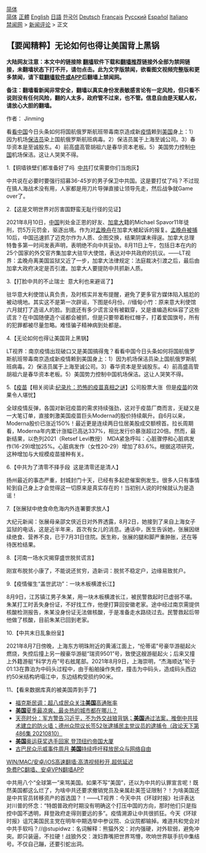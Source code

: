  <!-- 面包屑导航 --> <div class="breadcrumb"><!-- GTranslate: https://gtranslate.io/ -->  <div class="switcher notranslate">  <div class="selected">  <a href="#" onclick="return false;"> 简体</a>  </div>  <div class="option">  <a href="https://www.bannedbook.org" onclick="doGTranslate('zh-CN|zh-CN');jQuery('div.switcher div.selected a').html(jQuery(this).html());return false;" title="简体中文" class="nturl selected"> 简体</a>  <a href="https://www.bannedbook.org/zh-tw/" onclick="doGTranslate('zh-CN|zh-TW');jQuery('div.switcher div.selected a').html(jQuery(this).html());return false;" title="繁體中文" class="nturl"> 正體</a>  <a href="https://www.bannedbook.org/en/" onclick="doGTranslate('zh-CN|en');jQuery('div.switcher div.selected a').html(jQuery(this).html());return false;" title="English" class="nturl"> English</a>  <a href="https://www.bannedbook.org/ja/" onclick="doGTranslate('zh-CN|ja');jQuery('div.switcher div.selected a').html(jQuery(this).html());return false;" title="日本語" class="nturl"> 日語</a>  <a href="https://www.bannedbook.org/ko/" onclick="doGTranslate('zh-CN|ko');jQuery('div.switcher div.selected a').html(jQuery(this).html());return false;" title="한국어" class="nturl"> 한국어</a>  <a href="https://www.bannedbook.org/de/" onclick="doGTranslate('zh-CN|de');jQuery('div.switcher div.selected a').html(jQuery(this).html());return false;" title="Deutsch" class="nturl"> Deutsch</a>  <a href="https://www.bannedbook.org/fr/" onclick="doGTranslate('zh-CN|fr');jQuery('div.switcher div.selected a').html(jQuery(this).html());return false;" title="Français" class="nturl"> Français</a>  <a href="https://www.bannedbook.org/ru/" onclick="doGTranslate('zh-CN|ru');jQuery('div.switcher div.selected a').html(jQuery(this).html());return false;" title="Русский" class="nturl"> Русский</a>  <a href="https://www.bannedbook.org/es/" onclick="doGTranslate('zh-CN|es');jQuery('div.switcher div.selected a').html(jQuery(this).html());return false;" title="Español" class="nturl"> Español</a>  <a href="https://www.bannedbook.org/it/" onclick="doGTranslate('zh-CN|it');jQuery('div.switcher div.selected a').html(jQuery(this).html());return false;" title="Italiano" class="nturl"> Italiano</a>  </div>  </div>      <div class='breadcrumb-sub'><!-- Breadcrumb NavXT 6.3.0 --> <a href="https://www.bannedbook.org/" class="home">禁闻网</a> &gt; <a href="https://www.bannedbook.org/bnews/comments/" class="category">新闻评论</a> &gt; 正文</div></div><h2>【要闻精粹】无论如何也得让美国背上黑锅</h2> <p class="notice"><b>大陆网友注意：本文中的链接除 <a href="https://github.com/bannedbook/fanqiang" >翻墙</a>软件下载和<a href="https://github.com/killgcd/justmysocks/blob/master/README.md">翻墙推荐</a>链接外全部为禁网链接，未翻墙状态下打不开，请勿点击。此为文字版禁闻，欲看图文视频完整版和更多禁闻，请下载<a href="https://github.com/bannedbook/fanqiang">翻墙软件或APP</a>后翻墙上禁闻网。</p><p>备注：翻墙看新闻非常安全，翻墙以真实身份发表敏感言论有一定风险，但只看不说则没有任何风险，翻的人太多，政府管不过来，也不管。信息自由是天赋人权，请放心大胆的翻墙。</b></p>  <div class="entry"> <p>作者： Jinming</p> <p id="summary">看<span class='wp_keywordlink_affiliate'><a href="https://www.secretchina.com/" title="看中国" target="_blank">看中国</a></span>今日头条如何将国航俄罗斯航班带毒南京造成新<a href="https://www.bannedbook.org/bnews/tag/%E7%96%AB%E6%83%85/" class="st_tag internal_tag" rel="tag" title="标签 疫情 下的日志">疫情</a>赖到<a href="https://www.bannedbook.org/bnews/tag/%e7%be%8e%e5%9b%bd/" class="st_tag internal_tag" rel="tag" title="标签 美国 下的日志">美国</a>身上：1）因为机场<a href="https://www.bannedbook.org/bnews/tag/%E4%BF%9D%E6%B4%81%E5%91%98/" class="st_tag internal_tag" rel="tag" title="标签 保洁员 下的日志">保洁员</a>染上国航俄罗斯航班病毒。2）保洁员属于上海至诚公司。3）春华资本是至诚股东。4）前高盛高管胡祖六是春华资本老板。5）美国势力控制<span class='wp_keywordlink_affiliate'><a href="https://www.bannedbook.org/" title="中国" target="_blank">中国</a></span>机场保洁。这让人哭笑不得。</p> <p>1.【铜墙铁壁们都准备好了吗&nbsp; <a href="https://www.bannedbook.org/bnews/tag/%e4%b8%ad%e5%85%b1/" class="st_tag internal_tag" rel="tag" title="标签 中共 下的日志">中共</a>打仗需要你们当炮灰】</p> <p>中共说在必要时要强行招募36-45岁的男子保卫中共国。这是要打仗了吗？不过现在搞人海战术没有用，人家都是用刀片导弹直接让领导先走，然后战争就Game over了。</p> <p>2.【这是文明世界对厉害国野蛮无耻行径的见证】</p> <p>2021年8月10日，<a href="https://www.bannedbook.org/bnews/tag/%E4%B8%AD%E5%9B%BD/" class="st_tag internal_tag" rel="tag" title="标签 中国 下的日志">中国</a>判处金正恩的好友、<a href="https://www.bannedbook.org/bnews/tag/%e5%8a%a0%e6%8b%bf%e5%a4%a7/" class="st_tag internal_tag" rel="tag" title="标签 加拿大 下的日志">加拿大</a>籍的Michael Spavor11年徒刑，罚5万元罚金，驱逐出境。作为对<a href="https://www.bannedbook.org/bnews/tag/%e5%ad%9f%e6%99%9a%e8%88%9f/" class="st_tag internal_tag" rel="tag" title="标签 孟晚舟 下的日志">孟晚舟</a>在加拿大被起诉的报复。<a href="https://www.bannedbook.org/bnews/tag/%e5%ad%9f%e6%99%9a%e8%88%9f%e8%a2%ab%e6%8d%95/" class="st_tag internal_tag" rel="tag" title="标签 孟晚舟被捕 下的日志">孟晚舟被捕</a>10后，中国迅速抓了迈克尔作为人质、企图交换，结果阴谋未得逞。加拿大总理特鲁多第一时间发表声明，表明绝不向中共妥协。8月11日上午，包括日本在内的25个国家的外交官齐集加拿大驻华大使馆，表达对中共政府的抗议。——LT视界：孟晚舟离美国监狱又近了一步，加拿大法律规定：法庭裁决引渡之后，最后由加拿大政府决定是否引渡。加拿大人要提防中共抓新人质。</p>  <p>3.【打脸中共的不止瑞士&nbsp; 意大利也来避谣了】</p> <p>驻华意大利使馆认真负责，及时核实并发布提醒，避免了更多官方媒体陷入尴尬的被动境地。其实这不是第一次辟谣，下图是6月份。//缅甸小竹：原来意大利使馆六月就打了造谣人的脸。到底还有多少谎言没有被戳穿，又是谁编造和纵容了这些谎言？在中国随便造个谣都会被抓，但是只要带着粉红帽子，打着爱国旗号，所有的犯罪都被尽量忽略。难怪骗子精神病到处都是。</p> <p>4.【无论如何也得让美国背上黑锅】</p> <p>LT视界：南京疫情出现破口又是美国搞得鬼？看看中国今日头条如何将国航俄罗斯航班带毒南京造成新疫情赖到美国身上：1）因为机场保洁员染上国航俄罗斯航班病毒。2）保洁员属于上海至诚公司。3）春华资本是至诚股东。4）前高盛高管胡祖六是春华资本老板。5）美国势力控制中国机场保洁。这让人哭笑不得。</p> <p>5.【<span class='wp_keywordlink'><a href="https://www.bannedbook.org/bnews/tculture/20160630/551027.html" title="疫苗" target="_blank">疫苗</a></span>【相关阅读:<a href='https://www.bannedbook.org/bnews/topimagenews/20180408/925060.html' target='_blank'>纪录片：恐怖的疫苗真相之谜</a>】公司股票大涨&nbsp; 但是<a href="https://www.bannedbook.org/bnews/tag/%e7%96%ab%e8%8b%97/" class="st_tag internal_tag" rel="tag" title="标签 疫苗 下的日志">疫苗</a>的效果令人堪忧】</p> <p>全球疫情反弹，各国对新冠疫苗的需求持续强劲，这对于疫苗厂商而言，无疑又是一大笔订单，直接刺激美国疫苗巨头Moderna的股价持续飙升。自6月以来，Moderna股价已涨近150%！最近更是连续两日位居美股成交额榜首。拉长周期看，Moderna年内累计涨幅已高达337%，相比发行价暴涨超过20倍。然而，最新结果，以色列2021（Retsef Levi教授） MDA紧急呼叫：心脏骤停和心脏病发作(16-29)增加25%。心脏病发作（女性20-29）增加了83.6%。根据这项研究，这种增加与大规模疫苗接种有关。</p>  <p>6.【中共为了清零不择手段&nbsp; 这是清零还是清人】</p> <p>扬州最近的事态严重，封城封门十天，已经有多起悲催案例发生。很多人只有事情轮到自己身上才会觉得这一切原来是真实存在的！当初别人说的时候就认为是造谣！</p> <p>7.【张展狱中绝食命危海内外连署要求放人】</p> <p>大纪元新闻：张展母亲邵文侠近日对外界透露，8月2日，她接到了来自上海女子监狱的电话，这是近半年来，首次有女儿的消息。通话中，医生告诉她，张展因继续绝食、营养不良，已于7月31日住院。医生称，张展的腿和脚严重肿胀，还在等待医检结果。</p> <p>8.【河南一场水灾揭穿盛世脱贫谎言】</p> <p>刚宣布脱贫小康了，不能说还贫穷，造新词：脱贫不稳定户，边缘易致贫户。</p>  <p>9.【疫情催生“盖世武功”：一块木板横渡长江】</p> <p>8月9日，江苏镇江男子朱某，用一块木板横渡长江，被民警救起时已虚弱不堪。朱某打工时丢失身份证，不好找工作，他便打算回安徽老家。途中经过南京需提供核酸检测报告，朱某没身份证无法做核酸，于是准备走水路绕过去。民警救起后带他做了核酸，目前朱某已回到老家。</p> <p>10.【中共末日乱象纷呈】</p> <p>2021年8月7日傍晚，上海东方明珠附近的黄浦江面上，“伦蒂诺”号豪华游艇起火燃烧，失控后撞上另一艘豪华游艇“瑞资9501”号，致使这艘游艇起火；后来又撞上外籍游艇“科学方舟”号右舷尾部。2021年8月9日，上海崇明，“杰海顺达”轮于01:13在靠泊为中码头过程中，由于船舶操作失控，撞击为中码头，造成码头西边约50米结构坍塌江中，东边结构受损约90米。</p> <p>11、【看来数据库真的被美国弄到手了】</p> <ul class='op-related-articles' title='相关阅读'> <li><a href='https://www.bannedbook.org/bnews/comments/20210812/1604940.html' target='_blank'>福克斯民调：超八成民众关注<b>美国</b>高通胀率</a></li> <li><a href='https://www.bannedbook.org/bnews/comments/20210812/1604928.html' target='_blank'><b>美国</b>夏季最凉爽、最炎热的城市都在哪儿？</a></li> <li><a href='https://www.bannedbook.org/bnews/cbnews/20210812/1604918.html' target='_blank'>天亮时分：军方警告习近平，不为外交战狼背锅；<b>美国</b>通过法案，推倒中共技术建立的防火墙；德州众院议长签52张逮捕民主党议员的逮捕令（政论天下第486集 20210810）</a></li> <li><a href='https://www.bannedbook.org/bnews/taiwannews/20210812/1604901.html' target='_blank'><b>美国</b>奥运获奖选手回家 登顶纽约帝国大厦</a></li> <li><a href='https://www.bannedbook.org/bnews/renquan/20210812/1604894.html' target='_blank'>古巴民众示威事件周月 <b>美国</b>持续呼吁释放民众与网络自由</a></li> </ul> <p class="texttj"> <a href="https://github.com/bannedbook/fanqiang/wiki/V2ray%E6%9C%BA%E5%9C%BA" target="_blank">WIN/MAC/安卓/iOS高速翻墙:高清视频秒开,超低延迟</a><br/> <a href="https://github.com/bannedbook/fanqiang/wiki/%E7%A6%81%E9%97%BB%E7%BD%91%E5%AE%89%E5%8D%93%E7%BF%BB%E5%A2%99%E6%96%B0%E9%97%BBAPP" target="_blank">免费PC翻墙、安卓VPN翻墙APP</a></p> <p>中共用八个“全球第一”来骂美国。如果不写“美国”，还以为中共的认罪宣言呢！既然美国都这么烂了，为啥中共还要求撤销党员及亲属赴美签证限制？！为啥美国还是中共官员转移资产的首选国？！——LT视界：今天中共《环球时报》社评表达对川普的怀念：“特朗普政府时期没有明确这个打压中国的方向，那时他们只是指控中国不透明，拜登政府走得则要远的多”。疫情溯源让中共很抓狂。今天《环球时报》诅咒美国民主党在明年中期选举中参议院、众议院都输掉。难道共和党会对中共手软吗？//@stupidwz：名词解释：熊猫外交：对内强硬，对外软弱，避免冲突。即只装逼，不拉硬！战狼外交：泼妇靠嘴把世界骂懵，吹响世界联手抗中集结号。不仅自己蹦，还要引蛇出洞。</p><a name='sharetosocial'></a>  <div style="margin-bottom:5px;padding-bottom:5px;clear:both"> <div id="archive-pix-1" class="banner-ads"> <!-- AuctionX Display platform tag START --> <div id="26318x728x90x621x_ADSLOT2" clicktrack="%%CLICK_URL_ESC%%"></div> <!-- AuctionX Display platform tag END --> </div> <div id="archive-pix-2" class="banner-ads"> <!-- AuctionX Display platform tag START --> <div id="26315x300x250x621x_ADSLOT2" clicktrack="%%CLICK_URL_ESC%%"></div> <!-- AuctionX Display platform tag END --> </div> </div>  <div id="archive-pix-1" class="banner-ads"> <!-- AuctionX Display platform tag START --> <div id="26318x728x90x621x_ADSLOT3" clicktrack="%%CLICK_URL_ESC%%"></div> <!-- AuctionX Display platform tag END --> </div> </div><!--END ENTRY--> 